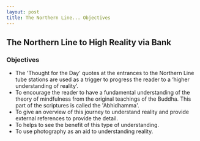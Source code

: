 ```yaml
---
layout: post
title: The Northern Line... Objectives
---
```

## The Northern Line to High Reality via Bank
### Objectives

- The 'Thought for the Day' quotes at the entrances to the Northern Line tube stations are used as a trigger to progress the reader to a ‘higher  understanding of reality’.
- To encourage the reader to have a fundamental understanding of the theory of mindfulness from the original teachings of the Buddha. This part of the scriptures is called the 'Abhidhamma'.
- To give an overview of this journey to understand reality and provide external references to provide the detail.
- To helps to see the benefit of this type of understanding.
- To use photography as an aid to understanding reality.
